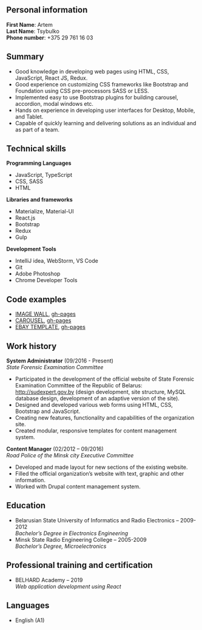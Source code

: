 ## Personal information

**First Name**: Artem  
**Last Name**: Tsybulko  
**Phone number**: +375 29 761 16 03

## Summary

+ Good knowledge in developing web pages using HTML, CSS, JavaScript, React JS, Redux.
+ Good experience on customizing CSS frameworks like Bootstrap and Foundation using CSS 
pre-processors SASS or LESS.
+ Implemented easy to use Bootstrap plugins for building carousel, accordion, modal windows etc.
+ Hands on experience in developing user interfaces for Desktop, Mobile, and Tablet.
+ Capable of quickly learning and delivering solutions as an individual and as part of a team.

## Technical skills

**Programming Languages**
+ JavaScript, TypeScript
+ CSS, SASS
+ HTML

**Libraries and frameworks**
+ Materialize, Material-UI
+ React.js
+ Bootstrap
+ Redux
+ Gulp

**Development Tools**
+ IntelliJ idea, WebStorm, VS Code
+ Git
+ Adobe Photoshop
+ Chrome Developer Tools

## Code examples

+ [IMAGE WALL](https://github.com/inspector-code/my-image-wall), [gh-pages](https://inspector-code.github.io/my-image-wall/)
+ [CAROUSEL](https://github.com/inspector-code/My-Slider), [gh-pages](https://inspector-code.github.io/My-Slider/)
+ [EBAY TEMPLATE](https://github.com/inspector-code/ebay-landing), [gh-pages](https://inspector-code.github.io/ebay-landing/)

## Work history

**System Administrator** (09/2016 - Present)  
*State Forensic Examination Committee*
+ Participated in the development of the official website of State Forensic Examination Committee of the Republic of Belarus: http://sudexpert.gov.by (design development, site structure, MySQL database design, development of an adaptive version of the site).
+ Designed and developed various web forms using HTML, CSS, Bootstrap and JavaScript.
+ Creating new features, functionality and capabilities of the organization site.
+ Created modular, responsive templates for content management system.

**Content Manager** (02/2012 – 09/2016)  
*Road Police of the Minsk city Executive Committee*
+ Developed and made layout for new sections of the existing website.
+ Filled the official organization’s website with text, graphic and other information.
+ Worked with Drupal content management system.

## Education

+ Belarusian State University of Informatics and Radio Electronics – 2009-2012  
*Bachelor’s Degree in Electronics Engineering*
+ Minsk State Radio Engineering College – 2005-2009  
*Bachelor’s Degree, Microelectronics*

## Professional training and certification

+ BELHARD Academy – 2019  
*Web application development using React*

## Languages

+ English (A1)








